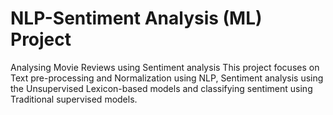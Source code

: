 # NLP-Sentiment Analysis (ML) Project
Analysing Movie Reviews using Sentiment analysis
This project focuses on Text pre-processing and Normalization using NLP, Sentiment analysis using the Unsupervised Lexicon-based models and classifying sentiment using Traditional supervised models.
